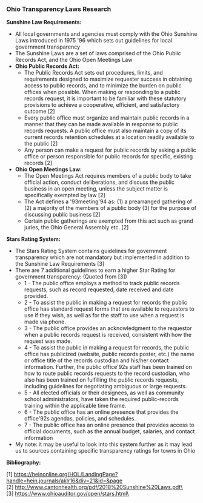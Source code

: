 ### Ohio Transparency Laws Research

**Sunshine Law Requirements:**

- All local governments and agencies must comply with the Ohio Sunshine Laws introduced in 1975 '96 which sets out guidelines for local government transparency 
- The Sunshine Laws are a set of laws comprised of the Ohio Public Records Act, and the Ohio Open Meetings Law
- **Ohio Public Records Act:**
    -  The Public Records Act sets out procedures, limits, and requirements designed to maximize requester success in obtaining access to public records, and to minimize the burden on public offices when possible. When making or responding to a public records request, it is important to be familiar with these statutory provisions to achieve a cooperative, efficient, and satisfactory outcome [2] 
	- Every public office must organize and maintain public records in a manner that they can be made available in response to public records requests. A public office must also maintain a copy of its current records retention schedules at a location readily available to the public [2] 
	- Any person can make a request for public records by asking a public office or person responsible for public records for specific, existing records [2]
- **Ohio Open Meetings Law:**
    - The Open Meetings Act requires members of a public body to take official action, conduct deliberations, and discuss the public business in an open meeting, unless the subject matter is specifically exempted by law [2]
    - The Act defines a '93meeting'94 as: (1) a prearranged gathering of (2) a majority of the members of a public body (3) for the purpose of discussing public business [2]
    - Certain public gatherings are exempted from this act such as grand juries, the Ohio General Assembly etc. [2] 

**Stars Rating System:**

-	The Stars Rating System contains guidelines for government transparency which are not mandatory but implemented in addition to the Sunshine Law Requirements [3]
-	There are 7 additional guidelines to earn a higher Star Rating for government transparency: (Quoted from [3])
    - 1 - The public office employs a method to track public records requests, such as record requested, date received and date provided.
   	- 2 - To assist the public in making a request for records the public office has standard request forms that are available to requestors to use if they wish, as well as for the staff to use when a request is made via phone.
	- 3 - The public office provides an acknowledgment to the requestor when a public records request is received, consistent with how the request was made.
   	- 4 - To assist the public in making a request for records, the public office has publicized (website, public records poster, etc.) the name or office title of the records custodian and his/her contact information. Further, the public office'92s staff has been trained on how to route public records requests to the record custodian, who also has been trained on fulfilling the public records requests, including guidelines for negotiating ambiguous or large requests.
 	- 5 - All elected officials or their designees, as well as community school administrators, have taken the required public-records training within the applicable time frame.
    - 6 - The public office has an online presence that provides the office'92s agendas, policies, and schedules.
    - 7 - The public office has an online presence that provides access to official documents, such as the annual budget, salaries, and contact information
-	My note: it may be useful to look into this system further as it may lead us to sources containing specific transparency ratings for towns in Ohio

**Bibliography:**
 
[1] https://heinonline.org/HOL/LandingPage?handle=hein.journals/aklr16&div=21&id=&page </br>
[2] http://www.cantonhealth.org/pdf/2018%20Sunshine%20Laws.pdf\ </br>
[3] https://www.ohioauditor.gov/open/stars.html\ </br>
